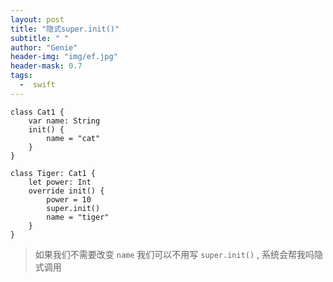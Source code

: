 ```yaml
---
layout: post
title: "隐式super.init()"
subtitle: " "
author: "Genie"
header-img: "img/ef.jpg"
header-mask: 0.7
tags:
  -  swift
---
```


```
class Cat1 {
    var name: String
    init() {
        name = "cat"
    }
}

class Tiger: Cat1 {
    let power: Int
    override init() {
        power = 10
        super.init()
        name = "tiger"
    }
}

```

> 如果我们不需要改变 `name` 我们可以不用写 `super.init()` , 系统会帮我吗隐式调用